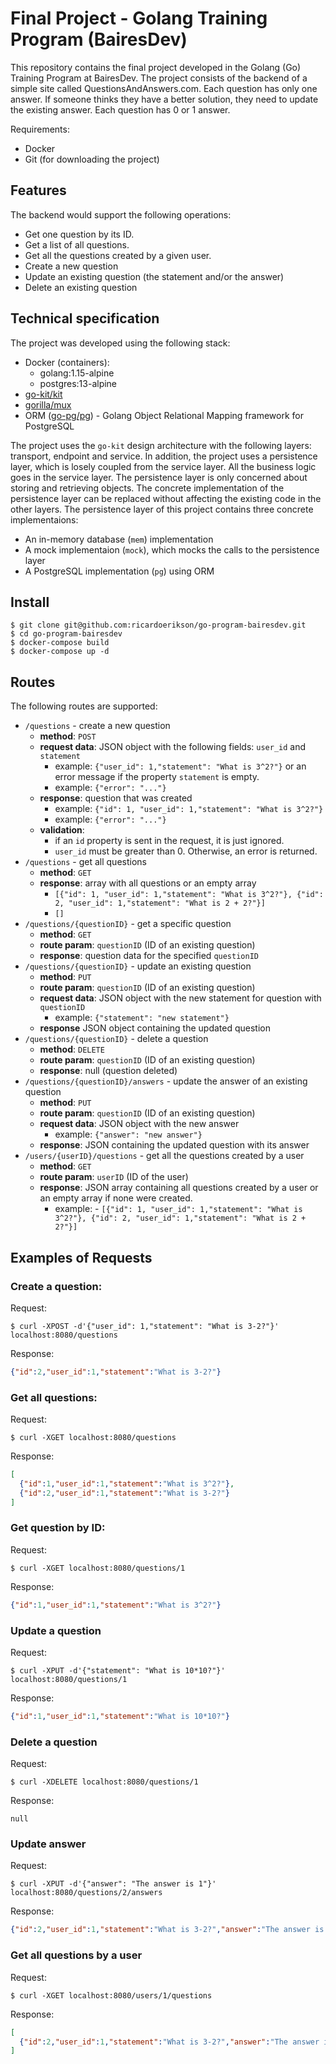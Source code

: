 # Final Project - Golang Training Program (BairesDev)

This repository contains the final project developed in the Golang (Go) Training Program at BairesDev. The project consists of the backend of a simple site called QuestionsAndAnswers.com. Each question has only one answer. If someone thinks they have a better solution, they need to update the existing answer. Each question has 0 or 1 answer.

Requirements:
  - Docker
  - Git (for downloading the project)

## Features

The backend would support the following operations:
  - Get one question by its ID.
  - Get a list of all questions.
  - Get all the questions created by a given user.
  - Create a new question
  - Update an existing question (the statement and/or the answer)
  - Delete an existing question

## Technical specification

The project was developed using the following stack:

  - Docker (containers):
    - golang:1.15-alpine
    - postgres:13-alpine
  - [go-kit/kit](https://github.com/go-kit/kit)
  - [gorilla/mux](https://github.com/gorilla/mux)
  - ORM ([go-pg/pg](https://github.com/go-pg/pg)) - Golang Object Relational Mapping framework for PostgreSQL

The project uses the `go-kit` design architecture with the following layers: transport, endpoint and service. In addition, the project uses a persistence layer, which is losely coupled from the service layer. All the business logic goes in the service layer. The persistence layer is only concerned about storing and retrieving objects. The concrete implementation of the persistence layer can be replaced without affecting the existing code in the other layers. The persistence layer of this project contains three concrete implementaions: 

  - An in-memory database (`mem`) implementation
  - A mock implementaion (`mock`), which mocks the calls to the persistence layer
  - A PostgreSQL implementation (`pg`) using ORM

## Install

```
$ git clone git@github.com:ricardoerikson/go-program-bairesdev.git
$ cd go-program-bairesdev
$ docker-compose build
$ docker-compose up -d
```

## Routes

The following routes are supported:

  - `/questions` - create a new question
    - **method**: `POST`
    - **request data**: JSON object with the following fields: `user_id` and `statement`
      - example: `{"user_id": 1,"statement": "What is 3^2?"}` or an error message if the property `statement` is empty.
      - example: `{"error": "..."}`
    - **response**: question that was created
      - example: `{"id": 1, "user_id": 1,"statement": "What is 3^2?"}`
      - example: `{"error": "..."}`
    - **validation**:
      - if an `id` property is sent in the request, it is just ignored.
      - `user_id` must be greater than 0. Otherwise, an error is returned.
  - `/questions` - get all questions
    - **method**: `GET`
    - **response**: array with all questions or an empty array
      - `[{"id": 1, "user_id": 1,"statement": "What is 3^2?"}, {"id": 2, "user_id": 1,"statement": "What is 2 + 2?"}]`
      - `[]`
  - `/questions/{questionID}` - get a specific question
    - **method**: `GET`
    - **route param**: `questionID` (ID of an existing question)
    - **response**: question data for the specified `questionID`
  - `/questions/{questionID}` - update an existing question
    - **method**: `PUT`
    - **route param**: `questionID` (ID of an existing question)
    - **request data**: JSON object with the new statement for question with `questionID`
      - example: `{"statement": "new statement"}`
    - **response** JSON object containing the updated question
  - `/questions/{questionID}` - delete a question
    - **method**: `DELETE`
    - **route param**: `questionID` (ID of an existing question)
    - **response**: null (question deleted)
  - `/questions/{questionID}/answers` - update the answer of an existing question
    - **method**: `PUT`
    - **route param**: `questionID` (ID of an existing question)
    - **request data**: JSON object with the new answer
      - example: `{"answer": "new answer"}`
    - **response**: JSON containing the updated question with its answer
  - `/users/{userID}/questions` - get all the questions created by a user
    - **method**: `GET`
    - **route param**: `userID` (ID of the user)
    - **response**: JSON array containing all questions created by a user or an empty array if none were created.
      - example: - `[{"id": 1, "user_id": 1,"statement": "What is 3^2?"}, {"id": 2, "user_id": 1,"statement": "What is 2 + 2?"}]`
  
## Examples of Requests

### Create a question:
Request: 
```
$ curl -XPOST -d'{"user_id": 1,"statement": "What is 3-2?"}' localhost:8080/questions
```
Response: 
```json
{"id":2,"user_id":1,"statement":"What is 3-2?"}
```
### Get all questions:
Request:
```
$ curl -XGET localhost:8080/questions
```
Response:
```json
[
  {"id":1,"user_id":1,"statement":"What is 3^2?"},
  {"id":2,"user_id":1,"statement":"What is 3-2?"}
]
```

### Get question by ID:
Request:
```
$ curl -XGET localhost:8080/questions/1
```
Response:
```json
{"id":1,"user_id":1,"statement":"What is 3^2?"}
```

### Update a question
Request: 
```
$ curl -XPUT -d'{"statement": "What is 10*10?"}' localhost:8080/questions/1
```
Response:
```json
{"id":1,"user_id":1,"statement":"What is 10*10?"}
```

### Delete a question
Request:
```
$ curl -XDELETE localhost:8080/questions/1
```
Response: 
```
null
```

### Update answer
Request:
```
$ curl -XPUT -d'{"answer": "The answer is 1"}' localhost:8080/questions/2/answers
```
Response:
```json
{"id":2,"user_id":1,"statement":"What is 3-2?","answer":"The answer is 1"}
```

### Get all questions by a user
Request:
```
$ curl -XGET localhost:8080/users/1/questions
```

Response:
```json
[
  {"id":2,"user_id":1,"statement":"What is 3-2?","answer":"The answer is 9"}
]
```